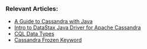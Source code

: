 ### Relevant Articles:
- [A Guide to Cassandra with Java](http://www.baeldung.com/cassandra-with-java)
- [Intro to DataStax Java Driver for Apache Cassandra](https://www.baeldung.com/cassandra-datastax-java-driver)
- [CQL Data Types](https://www.baeldung.com/cassandra-data-types)
- [Cassandra Frozen Keyword](https://www.baeldung.com/cassandra-frozen-keyword)
